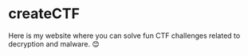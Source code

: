 # createCTF
Here is my website where you can solve fun CTF challenges related to decryption and malware. 😊

